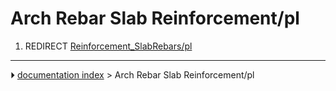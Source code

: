 # Arch Rebar Slab Reinforcement/pl
1.  REDIRECT [Reinforcement_SlabRebars/pl](Reinforcement_SlabRebars/pl.md)



---
⏵ [documentation index](../README.md) > Arch Rebar Slab Reinforcement/pl
